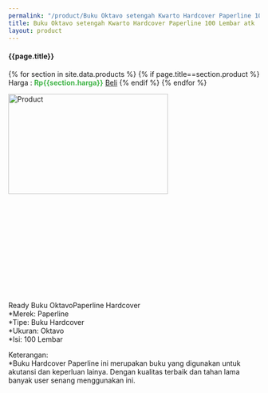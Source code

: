 ```yaml
---
permalink: "/product/Buku Oktavo setengah Kwarto Hardcover Paperline 100 Lembar atk"
title: Buku Oktavo setengah Kwarto Hardcover Paperline 100 Lembar atk
layout: product
---
```


#### {{page.title}}

{% for section in site.data.products %}
	{% if page.title==section.product %}
Harga : <span style="color:#42b549">**Rp{{section.harga}}**</span>  <a class="btn btn-success" href="http://api.whatsapp.com/send?phone={{site.whatsapp}}&text=kak saya mau beli {{page.title}} ({{section.harga}}) 1 buah bayarnya di kampus ia kak %3A)" style="width:100px;">Beli</a>
	{% endif %}
{% endfor %}
				
<image src="{{site.baseurl}}/img/Buku Oktavo setengah Kwarto Hardcover Paperline 100 Lembar atk.jpg" alt="Product" width="80%" height="50%" style="max-width:400px;max-height:400px"/>

Ready Buku OktavoPaperline Hardcover  
*Merek: Paperline  
*Tipe: Buku Hardcover  
*Ukuran: Oktavo  
*Isi: 100 Lembar   
  
Keterangan:  
*Buku Hardcover Paperline ini merupakan buku yang digunakan untuk akutansi dan keperluan lainya. Dengan kualitas terbaik dan tahan lama banyak user senang menggunakan ini.